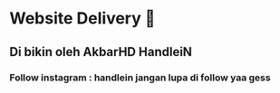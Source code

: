 # Website Delivery 🚚
## Di bikin oleh AkbarHD HandleiN
### Follow instagram : handlein jangan lupa di follow yaa gess




